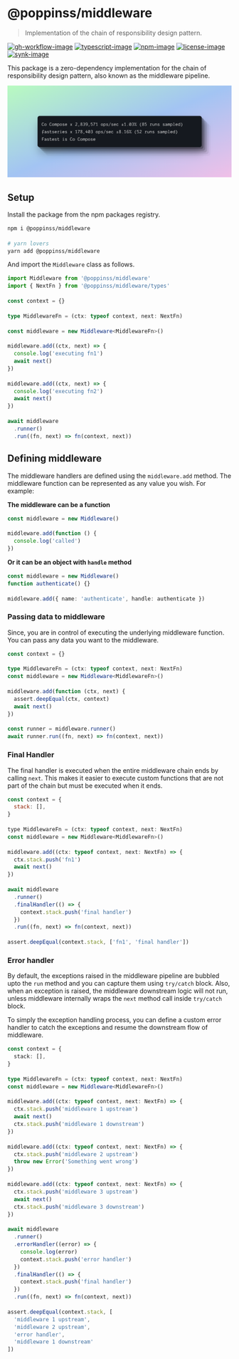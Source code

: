 # @poppinss/middleware
> Implementation of the chain of responsibility design pattern.

[![gh-workflow-image]][gh-workflow-url] [![typescript-image]][typescript-url] [![npm-image]][npm-url] [![license-image]][license-url] [![synk-image]][synk-url]

This package is a zero-dependency implementation for the chain of responsibility design pattern, also known as the middleware pipeline.

![](./middleware_benchmarks.png)

## Setup
Install the package from the npm packages registry.

```sh
npm i @poppinss/middleware

# yarn lovers
yarn add @poppinss/middleware
```

And import the `Middleware` class as follows.

```ts
import Middleware from '@poppinss/middleware'
import { NextFn } from '@poppinss/middleware/types'

const context = {}

type MiddlewareFn = (ctx: typeof context, next: NextFn)

const middleware = new Middleware<MiddlewareFn>()

middleware.add((ctx, next) => {
  console.log('executing fn1')
  await next()
})

middleware.add((ctx, next) => {
  console.log('executing fn2')
  await next()
})

await middleware
  .runner()
  .run((fn, next) => fn(context, next))
```

## Defining middleware

The middleware handlers are defined using the `middleware.add` method. The middleware function can be represented as any value you wish. For example:

**The middleware can be a function**
```ts
const middleware = new Middleware()

middleware.add(function () {
  console.log('called')
})
```

**Or it can be an object with `handle` method**
```ts
const middleware = new Middleware()
function authenticate() {}

middleware.add({ name: 'authenticate', handle: authenticate })
```

### Passing data to middleware
Since, you are in control of executing the underlying middleware function. You can pass any data you want to the middleware.

```ts
const context = {}

type MiddlewareFn = (ctx: typeof context, next: NextFn)
const middleware = new Middleware<MiddlewareFn>()

middleware.add(function (ctx, next) {
  assert.deepEqual(ctx, context)
  await next()
})

const runner = middleware.runner()
await runner.run((fn, next) => fn(context, next))
```


### Final Handler
The final handler is executed when the entire middleware chain ends by calling `next`. This makes it easier to execute custom functions that are not part of the chain but must be executed when it ends.

```js
const context = {
  stack: [],
}

type MiddlewareFn = (ctx: typeof context, next: NextFn)
const middleware = new Middleware<MiddlewareFn>()

middleware.add((ctx: typeof context, next: NextFn) => {
  ctx.stack.push('fn1')
  await next()
})

await middleware
  .runner()
  .finalHandler(() => {
    context.stack.push('final handler')
  })
  .run((fn, next) => fn(context, next))

assert.deepEqual(context.stack, ['fn1', 'final handler'])
```

### Error handler
By default, the exceptions raised in the middleware pipeline are bubbled upto the `run` method and you can capture them using `try/catch` block. Also, when an exception is raised, the middleware downstream logic will not run, unless middleware internally wraps the `next` method call inside `try/catch` block.

To simply the exception handling process, you can define a custom error handler to catch the exceptions and resume the downstream flow of middleware.

```ts
const context = {
  stack: [],
}

type MiddlewareFn = (ctx: typeof context, next: NextFn)
const middleware = new Middleware<MiddlewareFn>()

middleware.add((ctx: typeof context, next: NextFn) => {
  ctx.stack.push('middleware 1 upstream')
  await next()
  ctx.stack.push('middleware 1 downstream')
})

middleware.add((ctx: typeof context, next: NextFn) => {
  ctx.stack.push('middleware 2 upstream')
  throw new Error('Something went wrong')
})

middleware.add((ctx: typeof context, next: NextFn) => {
  ctx.stack.push('middleware 3 upstream')
  await next()
  ctx.stack.push('middleware 3 downstream')
})

await middleware
  .runner()
  .errorHandler((error) => {
    console.log(error)
    context.stack.push('error handler')
  })
  .finalHandler(() => {
    context.stack.push('final handler')
  })
  .run((fn, next) => fn(context, next))

assert.deepEqual(context.stack, [
  'middleware 1 upstream',
  'middleware 2 upstream',
  'error handler',
  'middleware 1 downstream'
])
```

[gh-workflow-image]: https://img.shields.io/github/actions/workflow/status/poppinss/middleware/test.yml?style=for-the-badge
[gh-workflow-url]: https://github.com/poppinss/middleware/actions/workflows/test.yml "Github action"

[typescript-image]: https://img.shields.io/badge/Typescript-294E80.svg?style=for-the-badge&logo=typescript
[typescript-url]: "typescript"

[npm-image]: https://img.shields.io/npm/v/middleware.svg?style=for-the-badge&logo=npm
[npm-url]: https://npmjs.org/package/middleware 'npm'

[license-image]: https://img.shields.io/npm/l/middleware?color=blueviolet&style=for-the-badge
[license-url]: LICENSE.md 'license'

[synk-image]: https://img.shields.io/snyk/vulnerabilities/github/poppinss/middleware?label=Synk%20Vulnerabilities&style=for-the-badge
[synk-url]: https://snyk.io/test/github/poppinss/middleware?targetFile=package.json 'synk'
